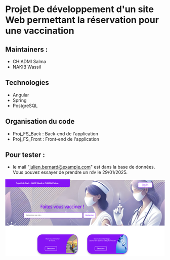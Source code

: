# Projet De développement d'un site Web permettant la réservation pour une vaccination 

## Maintainers : 
- CHIADMI Salma
- NAKIB Wassil

## Technologies 
- Angular 
- Spring 
- PostgreSQL

## Organisation du code 
- Proj_FS_Back : Back-end de l'application 
- Proj_FS_Front : Front-end de l'application

## Pour tester :
- le mail "julien.bernard@example.com" est dans la base de données. Vous pouvez essayer de prendre un rdv le 29/01/2025. 

![Screenshot](/images_readme/FS.png)

